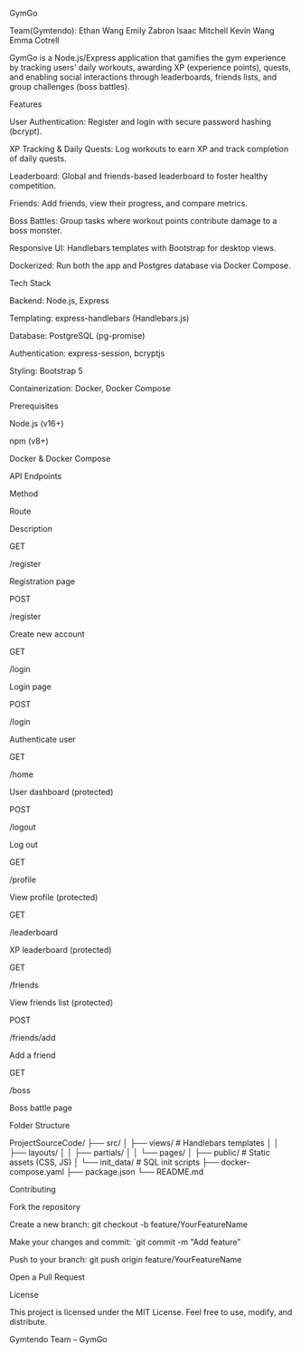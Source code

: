 GymGo

Team(Gymtendo):
Ethan Wang
Emily Zabron
Isaac Mitchell
Kevin Wang
Emma Cotrell

GymGo is a Node.js/Express application that gamifies the gym experience by tracking users' daily workouts, awarding XP (experience points), quests, and enabling social interactions through leaderboards, friends lists, and group challenges (boss battles).

Features

User Authentication: Register and login with secure password hashing (bcrypt).

XP Tracking & Daily Quests: Log workouts to earn XP and track completion of daily quests.

Leaderboard: Global and friends-based leaderboard to foster healthy competition.

Friends: Add friends, view their progress, and compare metrics.

Boss Battles: Group tasks where workout points contribute damage to a boss monster.

Responsive UI: Handlebars templates with Bootstrap for desktop views.

Dockerized: Run both the app and Postgres database via Docker Compose.

Tech Stack

Backend: Node.js, Express

Templating: express-handlebars (Handlebars.js)

Database: PostgreSQL (pg-promise)

Authentication: express-session, bcryptjs

Styling: Bootstrap 5

Containerization: Docker, Docker Compose

Prerequisites

Node.js (v16+)

npm (v8+)

Docker & Docker Compose

API Endpoints

Method

Route

Description

GET

/register

Registration page

POST

/register

Create new account

GET

/login

Login page

POST

/login

Authenticate user

GET

/home

User dashboard (protected)

POST

/logout

Log out

GET

/profile

View profile (protected)

GET

/leaderboard

XP leaderboard (protected)

GET

/friends

View friends list (protected)

POST

/friends/add

Add a friend

GET

/boss

Boss battle page

Folder Structure

ProjectSourceCode/
├── src/
│   ├── views/                # Handlebars templates
│   │   ├── layouts/
│   │   ├── partials/
│   │   └── pages/
│   ├── public/               # Static assets (CSS, JS)
│   └── init_data/            # SQL init scripts
├── docker-compose.yaml
├── package.json
└── README.md

Contributing

Fork the repository

Create a new branch: git checkout -b feature/YourFeatureName

Make your changes and commit: `git commit -m "Add feature"

Push to your branch: git push origin feature/YourFeatureName

Open a Pull Request

License

This project is licensed under the MIT License. Feel free to use, modify, and distribute.

Gymtendo Team – GymGo

